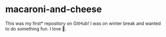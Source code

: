 macaroni-and-cheese
===================

This was my first* repository on GitHub!
I was on winter break and wanted to do something fun.
I love :cherries:.
